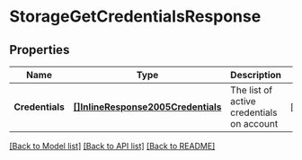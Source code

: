 # StorageGetCredentialsResponse

## Properties

Name | Type | Description | Notes
------------ | ------------- | ------------- | -------------
**Credentials** | [**[]InlineResponse2005Credentials**](inline_response_200_5_credentials.md) | The list of active credentials on account | [optional] 

[[Back to Model list]](../README.md#documentation-for-models) [[Back to API list]](../README.md#documentation-for-api-endpoints) [[Back to README]](../README.md)



